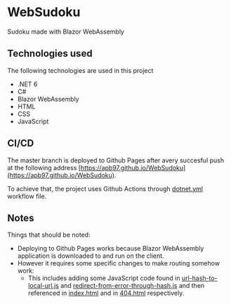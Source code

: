 # WebSudoku
Sudoku made with Blazor WebAssembly

## Technologies used

The following technologies are used in this project
- .NET 6
- C#
- Blazor WebAssembly
- HTML
- CSS
- JavaScript

## CI/CD

The master branch is deployed to Github Pages after avery succesful push at the following address [https://apb97.github.io/WebSudoku](https://apb97.github.io/WebSudoku).

To achieve that, the project uses Github Actions through [dotnet.yml](.github/workflows/dotnet.yml) workflow file.

## Notes

Things that should be noted:
- Deploying to Github Pages works because Blazor WebAssembly application is downloaded to and run on the client.
- However it requires some specific changes to make routing somehow work:
  - This includes adding some JavaScript code found in
  [url-hash-to-local-url.js](WebSudoku/Client/wwwroot/js/url-hash-to-local-url.js) and
  [redirect-from-error-through-hash.js](WebSudoku/Client/wwwroot/js/redirect-from-error-through-hash.js) and then referenced in
  [index.html](WebSudoku/Client/wwwroot/index.html) and in
  [404.html](WebSudoku/Client/404.html) respectively.

